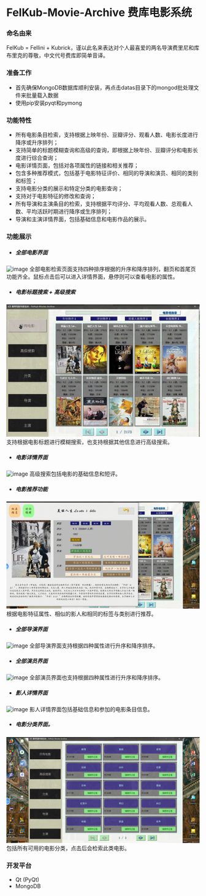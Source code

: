 # FelKub-Movie-Archive 费库电影系统
### 命名由来
FelKub = Fellini + Kubrick，谨以此名来表达对个人最喜爱的两名导演费里尼和库布里克的尊敬，中文代号费库即简单音译。

### 准备工作

- 首先确保MongoDB数据库顺利安装，再点击datas目录下的mongod批处理文件来批量载入数据
- 使用pip安装pyqt和pymong

### 功能特性

- 所有电影条目检索，支持根据上映年份、豆瓣评分、观看人数、电影长度进行降序或升序排列；
- 支持简单的标题模糊查询和高级的查询，即根据上映年份、豆瓣评分和电影长度进行综合查询；
- 电影详情页面，包括对各项属性的链接和相关推荐；
- 包含多种推荐模式，包括基于电影特征评价、相同的导演和演员、相同的类别和标签；
- 支持电影分类的展示和特定分类的电影查询；
- 支持对于电影特征的修改和查询；
- 所有导演和主演条目的检索，支持根据平均评分、平均观看人数、总观看人数、平均活跃时期进行降序或生序排列；
- 导演和主演详情界面，包括基础信息和电影作品的展示。

### 功能展示
- ##### 全部电影界面
![image](screenshots/gifs/all_movies51.gif)
全部电影检索页面支持四种排序根据的升序和降序排列，翻页和首尾页功能齐全。鼠标点击后可以进入详情界面，悬停则可以查看电影的属性。
- ##### 电影标题搜索 + 高级搜索
![image](screenshots/gifs/search.gif)
支持根据电影标题进行模糊搜索，也支持根据其他信息进行高级搜索。
- ##### 电影详情界面
![image](screenshots/gifs/movie_detail27.gif)
高级搜索包括电影的基础信息和短评。
- ##### 电影推荐功能
![image](screenshots/gifs/recommendation42.gif)
根据电影特征属性、相似的影人和相同的标签与类别进行推荐。
- ##### 全部导演界面
![image](screenshots/gifs/directors22.gif)
全部导演界面支持根据四种属性进行升序和降序排序。
- ##### 全部演员界面
![image](screenshots/gifs/celebrities39.gif)
全部演员界面也支持根据四种属性进行升序和降序排序。
- ##### 影人详情界面
![image](screenshots/gifs/directors_celeb_detail44.gif)
影人详情界面包括基础信息和参加的电影条目信息。
- ##### 电影分类界面。
![image](screenshots/gifs/genres17.gif)
包括所有可用的电影分类，点击后会检索此类电影。


### 开发平台
- Qt (PyQt)
- MongoDB



